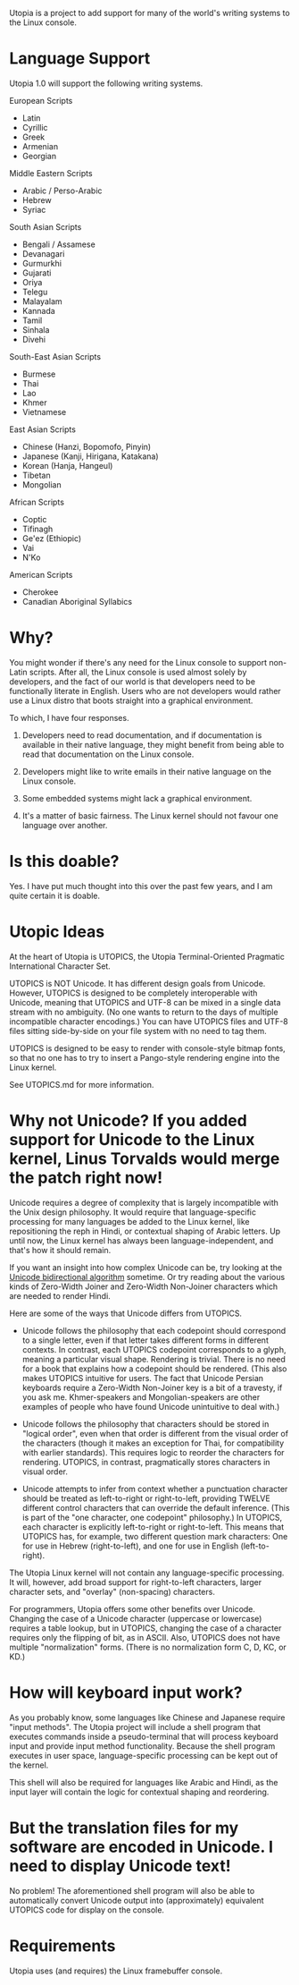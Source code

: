 Utopia is a project to add support for many of the world's writing systems to the Linux console.

# Language Support

Utopia 1.0 will support the following writing systems.

European Scripts
 * Latin
 * Cyrillic
 * Greek
 * Armenian
 * Georgian

Middle Eastern Scripts
 * Arabic / Perso-Arabic
 * Hebrew
 * Syriac

South Asian Scripts
 * Bengali / Assamese
 * Devanagari
 * Gurmurkhi
 * Gujarati
 * Oriya
 * Telegu
 * Malayalam
 * Kannada
 * Tamil
 * Sinhala
 * Divehi

South-East Asian Scripts
 * Burmese
 * Thai
 * Lao
 * Khmer
 * Vietnamese

East Asian Scripts
 * Chinese (Hanzi, Bopomofo, Pinyin)
 * Japanese (Kanji, Hirigana, Katakana)
 * Korean (Hanja, Hangeul)
 * Tibetan
 * Mongolian

African Scripts
 * Coptic
 * Tifinagh
 * Ge'ez (Ethiopic)
 * Vai
 * N'Ko

American Scripts
 * Cherokee
 * Canadian Aboriginal Syllabics

# Why? 

You might wonder if there's any need for the Linux console to support non-Latin scripts. After all, the Linux console is used almost solely by developers, and the fact of our world is that developers need to be functionally literate in English. Users who are not developers would rather use a Linux distro that boots straight into a graphical environment.

To which, I have four responses.

1) Developers need to read documentation, and if documentation is available in their native language, they might benefit from being able to read that documentation on the Linux console.

2) Developers might like to write emails in their native language on the Linux console.

3) Some embedded systems might lack a graphical environment.

4) It's a matter of basic fairness. The Linux kernel should not favour one language over another.

# Is this doable?

Yes. I have put much thought into this over the past few years, and I am quite certain it is doable.

# Utopic Ideas

At the heart of Utopia is UTOPICS, the Utopia Terminal-Oriented Pragmatic International Character Set.

UTOPICS is NOT Unicode. It has different design goals from Unicode. However, UTOPICS is designed to be completely interoperable with Unicode, meaning that UTOPICS and UTF-8 can be mixed in a single data stream with no ambiguity. (No one wants to return to the days of multiple incompatible character encodings.) You can have UTOPICS files and UTF-8 files sitting side-by-side on your file system with no need to tag them.

UTOPICS is designed to be easy to render with console-style bitmap fonts, so that no one has to try to insert a Pango-style rendering engine into the Linux kernel.

See UTOPICS.md for more information.

# Why not Unicode? If you added support for Unicode to the Linux kernel, Linus Torvalds would merge the patch right now!

Unicode requires a degree of complexity that is largely incompatible with the Unix design philosophy. It would require that language-specific processing for many languages be added to the Linux kernel, like repositioning the reph in Hindi, or contextual shaping of Arabic letters. Up until now, the Linux kernel has always been language-independent, and that's how it should remain. 

If you want an insight into how complex Unicode can be, try looking at the [Unicode bidirectional algorithm](https://unicode.org/reports/tr9/) sometime. Or try reading about the various kinds of Zero-Width Joiner and Zero-Width Non-Joiner characters which are needed to render Hindi.

Here are some of the ways that Unicode differs from UTOPICS.

* Unicode follows the philosophy that each codepoint should correspond to a single letter, even if that letter takes different forms in different contexts. In contrast, each UTOPICS codepoint corresponds to a glyph, meaning a particular visual shape. Rendering is trivial. There is no need for a book that explains how a codepoint should be rendered. (This also makes UTOPICS intuitive for users. The fact that Unicode Persian keyboards require a Zero-Width Non-Joiner key is a bit of a travesty, if you ask me. Khmer-speakers and Mongolian-speakers are other examples of people who have found Unicode unintuitive to deal with.)

* Unicode follows the philosophy that characters should be stored in "logical order", even when that order is different from the visual order of the characters (though it makes an exception for Thai, for compatibility with earlier standards). This requires logic to reorder the characters for rendering. UTOPICS, in contrast, pragmatically stores characters in visual order.

* Unicode attempts to infer from context whether a punctuation character should be treated as left-to-right or right-to-left, providing TWELVE different control characters that can override the default inference. (This is part of the "one character, one codepoint" philosophy.) In UTOPICS, each character is explicitly left-to-right or right-to-left. This means that UTOPICS has, for example, two different question mark characters: One for use in Hebrew (right-to-left), and one for use in English (left-to-right).

The Utopia Linux kernel will not contain any language-specific processing. It will, however, add broad support for right-to-left characters, larger character sets, and "overlay" (non-spacing) characters.

For programmers, Utopia offers some other benefits over Unicode. Changing the case of a Unicode character (uppercase or lowercase) requires a table lookup, but in UTOPICS, changing the case of a character requires only the flipping of bit, as in ASCII. Also, UTOPICS does not have multiple "normalization" forms. (There is no normalization form C, D, KC, or KD.)

# How will keyboard input work?

As you probably know, some languages like Chinese and Japanese require "input methods". The Utopia project will include a shell program that executes commands inside a pseudo-terminal that will process keyboard input and provide input method functionality. Because the shell program executes in user space, language-specific processing can be kept out of the kernel.

This shell will also be required for languages like Arabic and Hindi, as the input layer will contain the logic for contextual shaping and reordering.

# But the translation files for my software are encoded in Unicode. I need to display Unicode text!

No problem! The aforementioned shell program will also be able to automatically convert Unicode output into (approximately) equivalent UTOPICS code for display on the console.

# Requirements

Utopia uses (and requires) the Linux framebuffer console.
